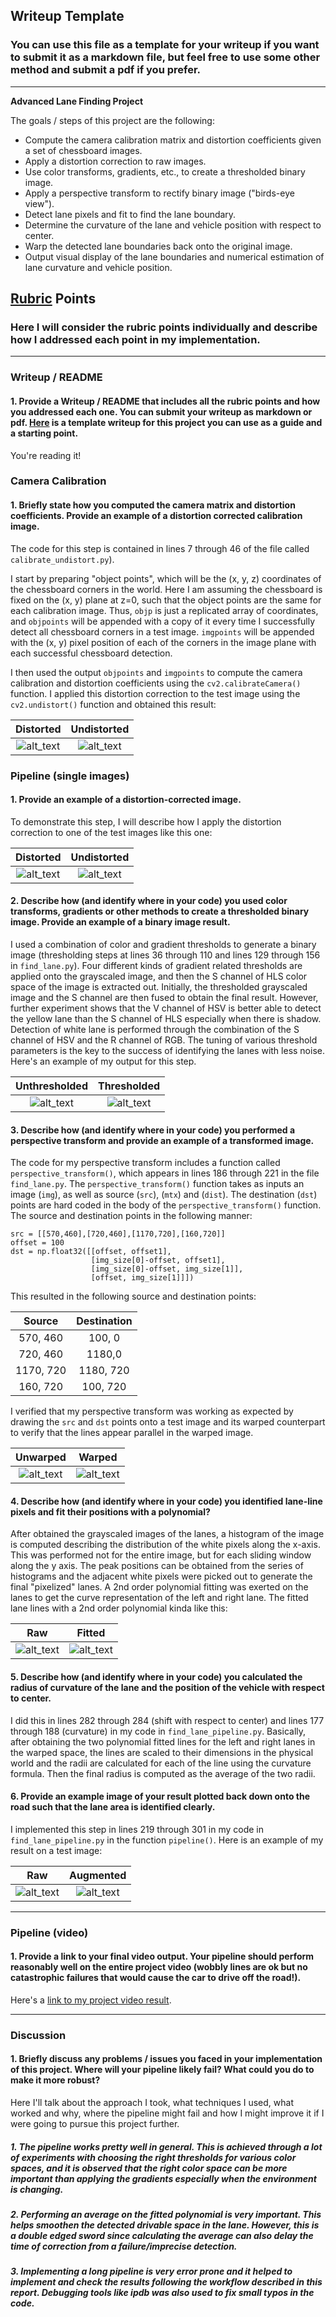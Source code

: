 ## Writeup Template
### You can use this file as a template for your writeup if you want to submit it as a markdown file, but feel free to use some other method and submit a pdf if you prefer.

---

**Advanced Lane Finding Project**

The goals / steps of this project are the following:

* Compute the camera calibration matrix and distortion coefficients given a set of chessboard images.
* Apply a distortion correction to raw images.
* Use color transforms, gradients, etc., to create a thresholded binary image.
* Apply a perspective transform to rectify binary image ("birds-eye view").
* Detect lane pixels and fit to find the lane boundary.
* Determine the curvature of the lane and vehicle position with respect to center.
* Warp the detected lane boundaries back onto the original image.
* Output visual display of the lane boundaries and numerical estimation of lane curvature and vehicle position.

[//]: # (Image References)

[image0]: ./camera_cal/calibration1.jpg "Distorted"
[image1]: ./output_images/undistorted_calibration1.jpg "Undistorted"
[image2]: ./test_images/test1.jpg "Raw Road Image"
[image3]: ./output_images/undistorted_test1.jpg "Undistorted Road Image"
[image4]: ./output_images/thresholded_test1.png "Thresholded Binary Image"
[image5]: ./test_images/straight_lines1.jpg "Unwarped Straight Line"
[image6]: ./output_images/warped_straight_lines1.jpg "Warped Straight Line"
[image7]: ./test_images/test2.jpg "Unfit Visual"
[image8]: ./output_images/poly_test2.jpg "Fit Visual"
[image9]: ./test_images/test3.jpg "Output"
[image10]: ./output_images/aug_test3.jpg "Output"
[video1]: ./project_video.mp4 "Video"

## [Rubric](https://review.udacity.com/#!/rubrics/571/view) Points
### Here I will consider the rubric points individually and describe how I addressed each point in my implementation.  

---
### Writeup / README

#### 1. Provide a Writeup / README that includes all the rubric points and how you addressed each one.  You can submit your writeup as markdown or pdf.  [Here](https://github.com/udacity/CarND-Advanced-Lane-Lines/blob/master/writeup_template.md) is a template writeup for this project you can use as a guide and a starting point.  

You're reading it!
### Camera Calibration

#### 1. Briefly state how you computed the camera matrix and distortion coefficients. Provide an example of a distortion corrected calibration image.

The code for this step is contained in lines 7 through 46 of the file called `calibrate_undistort.py`).  

I start by preparing "object points", which will be the (x, y, z) coordinates of the chessboard corners in the world. Here I am assuming the chessboard is fixed on the (x, y) plane at z=0, such that the object points are the same for each calibration image.  Thus, `objp` is just a replicated array of coordinates, and `objpoints` will be appended with a copy of it every time I successfully detect all chessboard corners in a test image.  `imgpoints` will be appended with the (x, y) pixel position of each of the corners in the image plane with each successful chessboard detection.  

I then used the output `objpoints` and `imgpoints` to compute the camera calibration and distortion coefficients using the `cv2.calibrateCamera()` function.  I applied this distortion correction to the test image using the `cv2.undistort()` function and obtained this result: 

Distorted                  |  Undistorted
:-------------------------:|:-------------------------:
![alt_text][image0]        |  ![alt_text][image1]

### Pipeline (single images)

#### 1. Provide an example of a distortion-corrected image.
To demonstrate this step, I will describe how I apply the distortion correction to one of the test images like this one:

Distorted                  |  Undistorted
:-------------------------:|:-------------------------:
![alt_text][image2]        |  ![alt_text][image3]

#### 2. Describe how (and identify where in your code) you used color transforms, gradients or other methods to create a thresholded binary image.  Provide an example of a binary image result.
I used a combination of color and gradient thresholds to generate a binary image (thresholding steps at lines 36 through 110 and lines 129 through 156 in `find_lane.py`).  Four different kinds of gradient related thresholds are applied onto the grayscaled image, and then the S channel of HLS color space of the image is extracted out. Initially, the thresholded grayscaled image and the S channel are then fused to obtain the final result. However, further experiment shows that the V channel of HSV is better able to detect the yellow lane than the S channel of HLS especially when there is shadow. Detection of white lane is performed through the combination of the S channel of HSV and the R channel of RGB. The tuning of various threshold parameters is the key to the
success of identifying the lanes with less noise. Here's an example of my output for this step.  

Unthresholded              | Thresholded 
:-------------------------:|:-------------------------:
![alt_text][image2]        |  ![alt_text][image4]


#### 3. Describe how (and identify where in your code) you performed a perspective transform and provide an example of a transformed image.

The code for my perspective transform includes a function called `perspective_transform()`, which appears in lines 186 through 221 in the file `find_lane.py`.  The `perspective_transform()` function takes as inputs an image (`img`), as well as source (`src`), (`mtx`) and (`dist`). The destination (`dst`) points are hard coded in the body of the `perspective_transform()` function.  The source and destination points in the following manner:

```
src = [[570,460],[720,460],[1170,720],[160,720]]
offset = 100
dst = np.float32([[offset, offset1],
                  [img_size[0]-offset, offset1],
                  [img_size[0]-offset, img_size[1]],
                  [offset, img_size[1]]])

```
This resulted in the following source and destination points:

| Source        | Destination   | 
|:-------------:|:-------------:| 
| 570, 460      | 100, 0        | 
| 720, 460      | 1180,0        |
| 1170, 720     | 1180, 720     |
| 160, 720      | 100, 720      |

I verified that my perspective transform was working as expected by drawing the `src` and `dst` points onto a test image and its warped counterpart to verify that the lines appear parallel in the warped image.

Unwarped                   | Warped 
:-------------------------:|:-------------------------:
![alt_text][image5]        |  ![alt_text][image6]

#### 4. Describe how (and identify where in your code) you identified lane-line pixels and fit their positions with a polynomial?

After obtained the grayscaled images of the lanes, a histogram of the image is computed describing the distribution of the white pixels along the x-axis. This was performed not for the entire image, but for each sliding window along the y axis. The peak positions can be obtained from the series of histograms and the adjacent white pixels were picked out to generate the final "pixelized" lanes. A 2nd order polynomial fitting was exerted on the lanes to get the curve representation of the left
and right lane. The fitted lane lines with a 2nd order polynomial kinda like this:

Raw                        | Fitted 
:-------------------------:|:-------------------------:
![alt_text][image7]        |  ![alt_text][image8]

#### 5. Describe how (and identify where in your code) you calculated the radius of curvature of the lane and the position of the vehicle with respect to center.

I did this in lines 282 through 284 (shift with respect to center) and lines 177 through 188 (curvature) in my code in `find_lane_pipeline.py`. Basically, after obtaining the two polynomial fitted lines for the left and right lanes in the warped space, the lines are scaled to their dimensions in the physical world and the radii are calculated for each of the line using the curvature formula. Then the final radius is computed as the average of the two radii. 

#### 6. Provide an example image of your result plotted back down onto the road such that the lane area is identified clearly.

I implemented this step in lines 219 through 301 in my code in `find_lane_pipeline.py` in the function `pipeline()`.  Here is an example of my result on a test image:

Raw                        | Augmented
:-------------------------:|:-------------------------:
![alt_text][image9]        |  ![alt_text][image10]

---

### Pipeline (video)

#### 1. Provide a link to your final video output.  Your pipeline should perform reasonably well on the entire project video (wobbly lines are ok but no catastrophic failures that would cause the car to drive off the road!).

Here's a [link to my project video result](https://youtu.be/JWJn0T_zX1o). 

---

### Discussion

#### 1. Briefly discuss any problems / issues you faced in your implementation of this project.  Where will your pipeline likely fail?  What could you do to make it more robust?

Here I'll talk about the approach I took, what techniques I used, what worked and why, where the pipeline might fail and how I might improve it if I were going to pursue this project further.  

##### 1. The pipeline works pretty well in general. This is achieved through a lot of experiments with choosing the right thresholds for various color spaces, and it is observed that the right color space can be more important than applying the gradients especially when the environment is changing. 

##### 2. Performing an average on the fitted polynomial is very important. This helps smoothen the detected drivable space in the lane. However, this is a double edged sword since calculating the average can also delay the time of correction from a failure/imprecise detection. 


##### 3. Implementing a long pipeline is very error prone and it helped to implement and check the results following the workflow described in this report. Debugging tools like ipdb was also used to fix small typos in the code.
